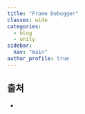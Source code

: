 ```yaml
---
title: "Frame Debugger"
classes: wide
categories: 
  - blog
  - unity
sidebar:
  nav: "main"
author_profile: true
---
```

  
## 출처
* 